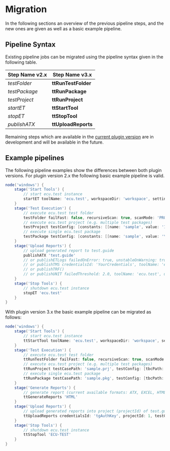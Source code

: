 # Migration

In the following sections an overview of the previous pipeline steps, and the new ones are given as well as a basic
example pipeline.

## Pipeline Syntax

Existing pipeline jobs can be migrated using the pipeline syntax given in the following table.

Step Name v2.x | Step Name v3.x
-------------- | ------------------
*testFolder*   | **ttRunTestFolder**
*testPackage*  | **ttRunPackage**
*testProject*  | **ttRunProject**
*startET*      | **ttStartTool**
*stopET*       | **ttStopTool**
*publishATX*   | **ttUploadReports**

Remaining steps which are available in the [current plugin version](https://github.com/jenkinsci/ecutest-plugin) are in
development and will be available in the future.

## Example pipelines

The following pipeline examples show the differences between both plugin versions. For plugin version 2.x the following
basic example pipeline is valid.

```groovy
node('windows') {
    stage('Start Tools') {
        // start ecu.test instance
        startET toolName: 'ecu.test', workspaceDir: 'workspace', settingsDir: 'settings'
    }
    stage('Test Execution') {
        // execute ecu.test test folder
        testFolder failFast: false, recursiveScan: true, scanMode: 'PROJECTS_ONLY', testFile: 'S:\\ample\\Path'
        // execute ecu.test project (e.g. multiple test packages)
        testProject testConfig: [constants: [[name: 'sample', value: '123']], tbcFile: 'sample.tbc', tcfFile: 'sample.tcf'], testFile: 'sample.prj'
        // execute single ecu.test package
        testPackage testConfig: [constants: [[name: 'sample', value: '\'samplevalue\'']], forceReload: true, tbcFile: '', tcfFile: ''], testFile: 'sample.pkg'
    }
    stage('Upload Reports') {
        // upload generated report to test.guide
        publishATX 'test.guide'
        // or publishETLogs failedOnError: true, unstableOnWarning: true
        // or publishTMS credentialsId: 'YourCredentials', toolName: 'ecu.test'
        // or publishTRF()
        // or publishUNIT failedThreshold: 2.0, toolName: 'ecu.test', unstableThreshold: 1.0
    }
    stage('Stop Tools') {
        // shutdown ecu.test instance
        stopET 'ecu.test'
    }
}
```

With plugin version 3.x the basic example pipeline can be migrated as follows:

```groovy
node('windows') {
    stage('Start Tools') {
        // start ecu.test instance
        ttStartTool toolName: 'ecu.test', workspaceDir: 'workspace', settingsDir: 'settings'
    }
    stage('Test Execution') {
        // execute ecu.test test folder
        ttRunTestFolder failFast: false, recursiveScan: true, scanMode: 'PROJECTS_ONLY', testCasePath: 'S:\\ample\\Path'
        // execute ecu.test project (e.g. multiple test packages)
        ttRunProject testCasePath: 'sample.prj', testConfig: [tbcPath: 'sample.tbc', tcfPath: 'sample.tcf', constants: [[label: 'sample', value: '123']]]
        // execute single ecu.test package
        ttRunPackage testCasePath: 'sample.pkg', testConfig: [tbcPath: '', tcfPath: '', forceConfigurationReload: true, constants: [[label: 'sample', value: '\'sampleValue\'']]]
    }
    stage('Generate Reports') {
        // generate report (current available formats: ATX, EXCEL, HTML, JSON, OMR, TestSpec, TRF-SPLIT, TXT, UNIT)
        ttGenerateReports 'HTML'
    }
    stage('Upload Reports') {
        // upload generated reports into project (projectId) of test.guide
        ttUploadReports credentialsId: 'tgAuthKey', projectId: 1, testGuideUrl: 'http://HOST:Port'
    }
    stage('Stop Tools') {
        // shutdown ecu.test instance
        ttStopTool 'ECU-TEST'
    }
}
```
